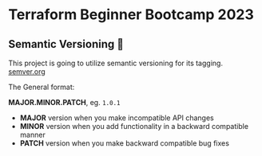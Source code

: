 # Terraform Beginner Bootcamp 2023

## Semantic Versioning :mage:

This project is going to utilize semantic versioning for its tagging. [semver.org][def]

The General format:

  **MAJOR.MINOR.PATCH**, eg. `1.0.1`
- **MAJOR** version when you make incompatible API changes
- **MINOR** version when you add functionality in a backward compatible manner
- **PATCH** version when you make backward compatible bug fixes


[def]: https://semver.org